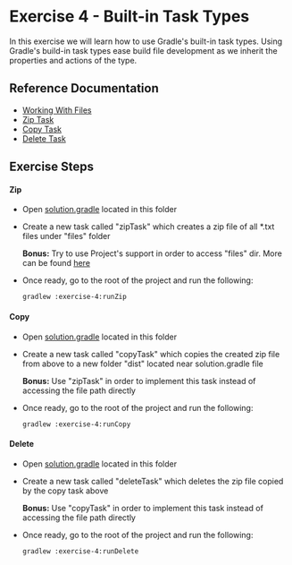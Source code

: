 # Exercise 4 - Built-in Task Types

In this exercise we will learn how to use Gradle's built-in task types. 
Using Gradle's build-in task types ease build file development as we inherit the properties and actions of the type.  

## Reference Documentation

- [Working With Files](https://docs.gradle.org/current/userguide/working_with_files.html)
- [Zip Task](https://docs.gradle.org/current/dsl/org.gradle.api.tasks.bundling.Zip.html)
- [Copy Task](https://docs.gradle.org/current/dsl/org.gradle.api.tasks.Copy.html)
- [Delete Task](https://docs.gradle.org/current/dsl/org.gradle.api.tasks.Delete.html)

## Exercise Steps

#### Zip

- Open [solution.gradle](solution.gradle) located in this folder
- Create a new task called "zipTask" which creates a zip file of all *.txt files under "files" folder

    **Bonus:** Try to use Project's support in order to access "files" dir. More can be found [here](https://docs.gradle.org/current/userguide/working_with_files.html)       
- Once ready, go to the root of the project and run the following:

    `gradlew :exercise-4:runZip`

#### Copy

- Open [solution.gradle](solution.gradle) located in this folder
- Create a new task called "copyTask" which copies the created zip file from above to a new folder "dist" located 
near solution.gradle file

    **Bonus:** Use "zipTask" in order to implement this task instead of accessing the file path directly
    
- Once ready, go to the root of the project and run the following:
    
    `gradlew :exercise-4:runCopy`
    
#### Delete            

- Open [solution.gradle](solution.gradle) located in this folder
- Create a new task called "deleteTask" which deletes the zip file copied by the copy task above

    **Bonus:** Use "copyTask" in order to implement this task instead of accessing the file path directly
    
- Once ready, go to the root of the project and run the following:
    
    `gradlew :exercise-4:runDelete`